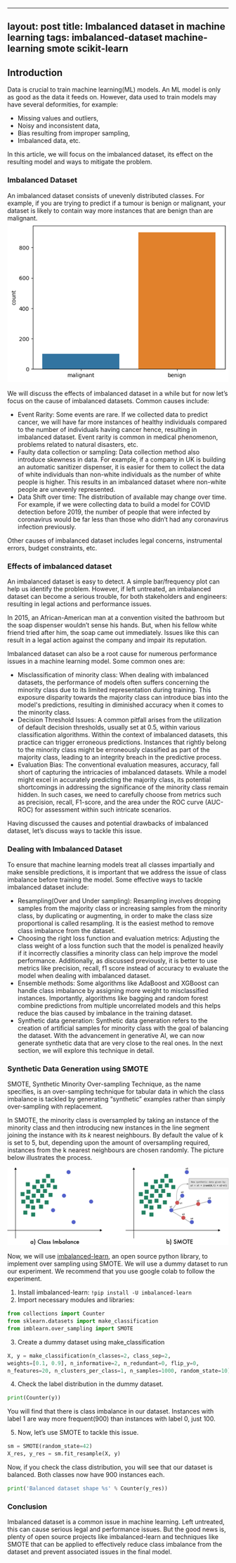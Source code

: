 
---
layout: post
title: Imbalanced dataset in machine learning
tags: imbalanced-dataset machine-learning smote scikit-learn
---

## Introduction

Data is crucial to train machine learning(ML) models. An ML model is only as good as the data it feeds on. However, data used to train models may have several deformities, for example:

- Missing values and outliers,
- Noisy and inconsistent data,
- Bias resulting from improper sampling,
- Imbalanced data, etc.

In this article, we will focus on the imbalanced dataset, its effect on the resulting model and ways to mitigate the problem.

### Imbalanced Dataset

An imbalanced dataset consists of unevenly distributed classes. For example, if you are trying to predict if a tumour is benign or malignant, your dataset is likely to contain way more instances that are benign than are malignant.
![imbalanced dataset](images/imbalanced-dataset/imabalanced-dataset.png)

We will discuss the effects of imbalanced dataset in a while but for now let’s focus on the cause of imbalanced datasets. Common causes include:

- Event Rarity: 
Some events are rare. If we collected data to predict cancer, we will have far more instances of healthy individuals compared to the number of individuals having cancer hence, resulting in imbalanced dataset. Event rarity is common in medical phenomenon, problems related to natural disasters, etc.
- Faulty data collection or sampling: 
Data collection method also introduce skewness in data. For example, if a company in UK  is building an automatic sanitizer dispenser, it is easier for them to collect the data of white individuals than non-white individuals as the number of white people is higher. This results in an imbalanced dataset where non-white people are unevenly represented.
- Data Shift over time:
The distribution of available may change over time. For example, if we were collecting data to build a model for COVID detection before 2019, the number of people that were infected by coronavirus would be far less than those who didn’t had any coronavirus infection previously.

Other causes of imbalanced dataset includes legal concerns, instrumental errors, budget constraints, etc.


### Effects of imbalanced dataset

An imbalanced dataset is easy to detect. A simple bar/frequency plot can help us identify the problem. However, if left untreated, an imbalanced dataset can become a serious trouble, for both stakeholders and engineers: resulting in legal actions and performance issues. 

In 2015, an African-American man at a convention visited the bathroom but the soap dispenser wouldn’t sense his hands. But, when his fellow white friend tried after him, the soap came out immediately. Issues like this can result in a legal action against the company and impair its reputation. 

Imbalanced dataset can also be a root cause for numerous performance issues in a machine learning model. Some common ones are:

- Misclassification of minority class:
When dealing with imbalanced datasets, the performance of models often suffers concerning the minority class due to its limited representation during training. This exposure disparity towards the majority class can introduce bias into the model's predictions, resulting in diminished accuracy when it comes to the minority class.
- Decision Threshold Issues: 
A common pitfall arises from the utilization of default decision thresholds, usually set at 0.5, within various classification algorithms. Within the context of imbalanced datasets, this practice can trigger erroneous predictions. Instances that rightly belong to the minority class might be erroneously classified as part of the majority class, leading to an integrity breach in the predictive process.
- Evaluation Bias:
The conventional evaluation measures, accuracy, fall short of capturing the intricacies of imbalanced datasets. While a model might excel in accurately predicting the majority class, its potential shortcomings in addressing the significance of the minority class remain hidden. In such cases, we need to carefully choose from metrics such as precision, recall, F1-score, and the area under the ROC curve (AUC-ROC) for assessment within such intricate scenarios.

Having discussed the causes and potential drawbacks of imbalanced dataset, let’s discuss ways to tackle this issue.


### Dealing with Imbalanced Dataset

To ensure that machine learning models treat all classes impartially and make sensible predictions, it is important that we address the issue of class imbalance before training the model. Some effective ways to tackle imbalanced dataset include:

- Resampling(Over and Under sampling):
Resampling involves dropping samples from the majority class or increasing  samples from the minority class, by duplicating or augmenting, in order to make the class size proportional is called resampling. It is the easiest method to remove class imbalance from the dataset.
- Choosing the right loss function and evaluation metrics:
Adjusting the class weight of a loss function such that the model is penalized heavily if it incorrectly classifies a minority class can help improve the model performance. Additionally, as discussed previously, it is better to use metrics like precision, recall, f1 score instead of accuracy to evaluate the model when dealing with imbalanced dataset.
- Ensemble methods:
Some algorithms like AdaBoost and XGBoost can handle class imbalance by assigning more weight to misclassified instances. Importantly, algorithms like bagging and random forest combine predictions from multiple uncorrelated models and this helps reduce the bias caused by imbalance in the training dataset.
- Synthetic data generation:
Synthetic data generation refers to the creation of artificial samples for minority class with the goal of balancing the dataset. With the advancement in generative AI, we can now generate synthetic data that are very close to the real ones. In the next section, we will explore this technique in detail.


### Synthetic Data Generation using SMOTE

SMOTE, Synthetic Minority Over-sampling Technique, as the name specifies, is an over-sampling technique for tabular data in which the class imbalance is tackled by generating “synthetic” examples rather than simply over-sampling with replacement. 

In SMOTE, the minority class is oversampled by taking an instance of the minority class and then introducing new instances in the line segment joining the instance with its *k* nearest neighbours.  By default the value of k is set to 5, but, depending upon the amount of oversampling required, instances from the k nearest neighbours are chosen randomly. The picture below illustrates the process.

![imbalanced dataset](images/imbalanced-dataset/smote.png)


Now, we will use [imbalanced-learn](https://imbalanced-learn.org/stable/#), an open source python library, to implement over sampling using SMOTE. We will use a dummy dataset to run our experiment. We recommend that you use google colab to follow the experiment. 

1. Install imbalanced-learn: `!pip install -U imbalanced-learn`
2. Import necessary modules and libraries:

```python
from collections import Counter
from sklearn.datasets import make_classification
from imblearn.over_sampling import SMOTE
```

3. Create a dummy dataset using make_classification

```python
X, y = make_classification(n_classes=2, class_sep=2,
weights=[0.1, 0.9], n_informative=2, n_redundant=0, flip_y=0,
n_features=20, n_clusters_per_class=1, n_samples=1000, random_state=10)
```

4. Check the label distribution in the dummy dataset.

```python
print(Counter(y))
```

You will find that there is class imbalance in our dataset. Instances with label 1 are way more frequent(900) than instances with label 0, just 100.


5. Now, let’s use SMOTE to tackle this issue.

```python
sm = SMOTE(random_state=42)
X_res, y_res = sm.fit_resample(X, y)
```

Now, if you check the class distribution, you will see that our dataset is balanced. Both classes now have 900 instances each.

```python
print('Balanced dataset shape %s' % Counter(y_res))
```

### Conclusion

Imbalanced dataset is a common issue in machine learning. Left untreated, this can cause serious legal and performance issues. But the good news is, plenty of open source projects like imbalanced-learn and techniques like SMOTE that can be applied to effectively reduce class imbalance from the dataset and prevent associated issues in the final model.
